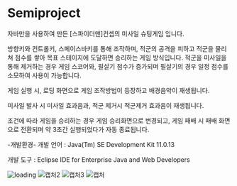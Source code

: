 # Semiproject

자바만을 사용하여 만든 [스파이더맨]컨셉의 미사일 슈팅게임 입니다.

방향키와 컨트롤키, 스페이스바키를 통해 조작하며, 적군의 공격을 피하고 적군을 물리쳐 점수를 쌓아 목표 스테이지에 도달하면 승리하는 게임 방식입니다.
적군을 미사일을 통해 제거하는 경우 게임 스코어와, 필살기 점수가 증가되며 필살기의 경우 일정 점수를 소모하여 사용이 가능합니다.

게임 실행 시, 로딩 화면으로 게임 조작방법이 등장하고 배경음악이 재생됩니다.

미사일 발사 시 미사일 효과음과, 적군 제거시 적군제거 효과음이 재생됩니다.

조건에 따라 게임을 승리하는 경우 게임 승리화면으로 변경되고, 게임 패배 시 패배 화면으로 전환되며 약 3초간 실행되었다가 자동 종료됩니다.

-개발환경-
개발 언어 : Java(Tm) SE Development Kit 11.0.13 


개발 도구 : Eclipse IDE for Enterprise Java and Web Developers

![loading](https://user-images.githubusercontent.com/79977761/170080787-48784e57-2a9b-4d77-9e4d-ed231c39c5b7.png)
![캡처2](https://user-images.githubusercontent.com/79977761/170082187-c3bcf03e-841e-4aeb-95e3-6905013929f0.PNG)
![캡처3](https://user-images.githubusercontent.com/79977761/170082258-c9629c1f-2780-45a5-a44d-079f2c7f527e.PNG)
![캡처](https://user-images.githubusercontent.com/79977761/170080917-81807a8d-b94f-4ea6-b28b-eafca130dcab.PNG)

